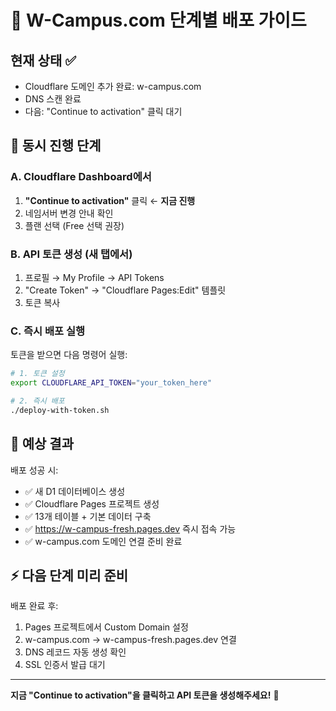 # 🎯 W-Campus.com 단계별 배포 가이드

## 현재 상태 ✅
- Cloudflare 도메인 추가 완료: w-campus.com
- DNS 스캔 완료
- 다음: "Continue to activation" 클릭 대기

## 🔄 동시 진행 단계

### A. Cloudflare Dashboard에서
1. **"Continue to activation"** 클릭 ← **지금 진행**
2. 네임서버 변경 안내 확인
3. 플랜 선택 (Free 선택 권장)

### B. API 토큰 생성 (새 탭에서)
1. 프로필 → My Profile → API Tokens
2. "Create Token" → "Cloudflare Pages:Edit" 템플릿
3. 토큰 복사

### C. 즉시 배포 실행
토큰을 받으면 다음 명령어 실행:

```bash
# 1. 토큰 설정
export CLOUDFLARE_API_TOKEN="your_token_here"

# 2. 즉시 배포
./deploy-with-token.sh
```

## 🎯 예상 결과

배포 성공 시:
- ✅ 새 D1 데이터베이스 생성
- ✅ Cloudflare Pages 프로젝트 생성  
- ✅ 13개 테이블 + 기본 데이터 구축
- ✅ https://w-campus-fresh.pages.dev 즉시 접속 가능
- ✅ w-campus.com 도메인 연결 준비 완료

## ⚡ 다음 단계 미리 준비

배포 완료 후:
1. Pages 프로젝트에서 Custom Domain 설정
2. w-campus.com → w-campus-fresh.pages.dev 연결
3. DNS 레코드 자동 생성 확인
4. SSL 인증서 발급 대기

---

**지금 "Continue to activation"을 클릭하고 API 토큰을 생성해주세요!** 🚀